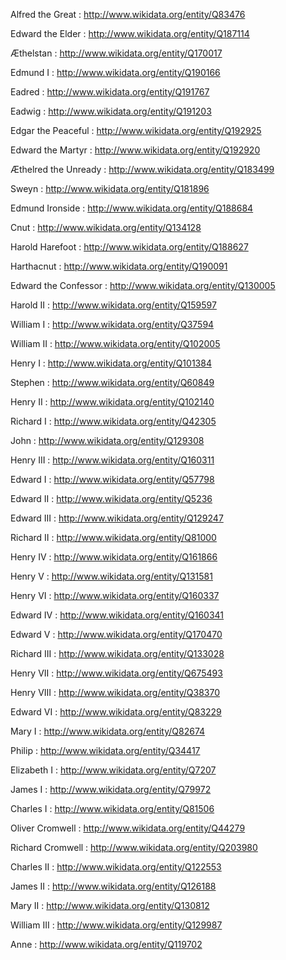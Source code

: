 Alfred the Great
: <http://www.wikidata.org/entity/Q83476>

Edward the Elder
: <http://www.wikidata.org/entity/Q187114>

Æthelstan
: <http://www.wikidata.org/entity/Q170017>

Edmund I
: <http://www.wikidata.org/entity/Q190166>

Eadred
: <http://www.wikidata.org/entity/Q191767>

Eadwig
: <http://www.wikidata.org/entity/Q191203>

Edgar the Peaceful
: <http://www.wikidata.org/entity/Q192925>

Edward the Martyr
: <http://www.wikidata.org/entity/Q192920>

Æthelred the Unready
: <http://www.wikidata.org/entity/Q183499>

Sweyn
: <http://www.wikidata.org/entity/Q181896>

Edmund Ironside
: <http://www.wikidata.org/entity/Q188684>

Cnut
: <http://www.wikidata.org/entity/Q134128>

Harold Harefoot
: <http://www.wikidata.org/entity/Q188627>

Harthacnut
: <http://www.wikidata.org/entity/Q190091>

Edward the Confessor
: <http://www.wikidata.org/entity/Q130005>

Harold II
: <http://www.wikidata.org/entity/Q159597>

William I
: <http://www.wikidata.org/entity/Q37594>

William II
: <http://www.wikidata.org/entity/Q102005>

Henry I
: <http://www.wikidata.org/entity/Q101384>

Stephen
: <http://www.wikidata.org/entity/Q60849>

Henry II
: <http://www.wikidata.org/entity/Q102140>

Richard I
: <http://www.wikidata.org/entity/Q42305>

John
: <http://www.wikidata.org/entity/Q129308>

Henry III
: <http://www.wikidata.org/entity/Q160311>

Edward I
: <http://www.wikidata.org/entity/Q57798>

Edward II
: <http://www.wikidata.org/entity/Q5236>

Edward III
: <http://www.wikidata.org/entity/Q129247>

Richard II
: <http://www.wikidata.org/entity/Q81000>

Henry IV
: <http://www.wikidata.org/entity/Q161866>

Henry V
: <http://www.wikidata.org/entity/Q131581>

Henry VI
: <http://www.wikidata.org/entity/Q160337>

Edward IV
: <http://www.wikidata.org/entity/Q160341>

Edward V
: <http://www.wikidata.org/entity/Q170470>

Richard III
: <http://www.wikidata.org/entity/Q133028>

Henry VII
: <http://www.wikidata.org/entity/Q675493>

Henry VIII
: <http://www.wikidata.org/entity/Q38370>

Edward VI
: <http://www.wikidata.org/entity/Q83229>

Mary I
: <http://www.wikidata.org/entity/Q82674>

Philip
: <http://www.wikidata.org/entity/Q34417>

Elizabeth I
: <http://www.wikidata.org/entity/Q7207>

James I
: <http://www.wikidata.org/entity/Q79972>

Charles I
: <http://www.wikidata.org/entity/Q81506>

Oliver Cromwell
: <http://www.wikidata.org/entity/Q44279>

Richard Cromwell
: <http://www.wikidata.org/entity/Q203980>

Charles II
: <http://www.wikidata.org/entity/Q122553>

James II
: <http://www.wikidata.org/entity/Q126188>

Mary II
: <http://www.wikidata.org/entity/Q130812>

William III
: <http://www.wikidata.org/entity/Q129987>

Anne
: <http://www.wikidata.org/entity/Q119702>
